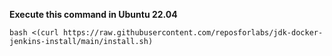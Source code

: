 **Execute this command in Ubuntu 22.04**
```
bash <(curl https://raw.githubusercontent.com/reposforlabs/jdk-docker-jenkins-install/main/install.sh)
```

